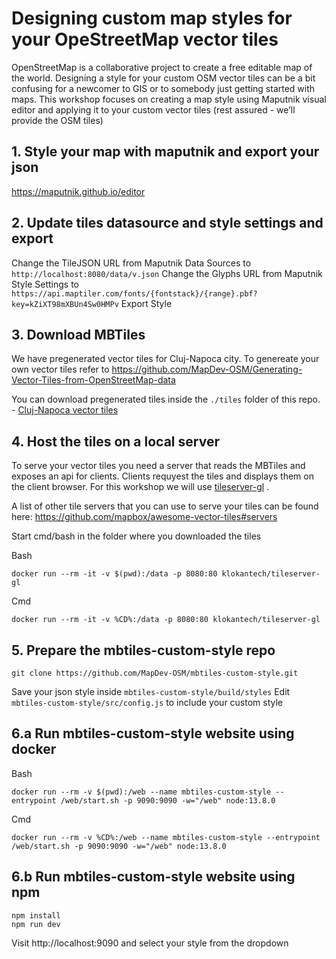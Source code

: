 # Designing custom map styles for your OpeStreetMap vector tiles

OpenStreetMap is a collaborative project to create a free editable map of the world. Designing a style for your custom OSM vector tiles can be a bit confusing for a newcomer to GIS or to somebody just getting started with maps. This workshop focuses on creating a map style using Maputnik visual editor and applying it to your custom vector tiles (rest assured - we’ll provide the OSM tiles)

## 1. Style your map with maputnik and export your json

https://maputnik.github.io/editor

## 2. Update tiles datasource and style settings and export

Change the TileJSON URL from Maputnik Data Sources to `http://localhost:8080/data/v.json`
Change the Glyphs URL from Maputnik Style Settings to `https://api.maptiler.com/fonts/{fontstack}/{range}.pbf?key=kZiXT98mXBUn4Sw0HMPv`
Export Style

## 3. Download MBTiles

We have pregenerated vector tiles for Cluj-Napoca city. To genereate your own vector tiles refer to https://github.com/MapDev-OSM/Generating-Vector-Tiles-from-OpenStreetMap-data

You can download pregenerated tiles inside the `./tiles` folder of this repo. - [Cluj-Napoca vector tiles](./tiles/cluj-napoca.mbtiles)

## 4. Host the tiles on a local server

To serve your vector tiles you need a server that reads the MBTiles and exposes an api for clients. Clients requyest the tiles and displays them on the client browser. For this workshop we will use [tileserver-gl](https://github.com/maptiler/tileserver-gl) .

A list of other tile servers that you can use to serve your tiles can be found here: https://github.com/mapbox/awesome-vector-tiles#servers

Start cmd/bash in the folder where you downloaded the tiles

Bash

```
docker run --rm -it -v $(pwd):/data -p 8080:80 klokantech/tileserver-gl
```

Cmd

```
docker run --rm -it -v %CD%:/data -p 8080:80 klokantech/tileserver-gl
```

## 5. Prepare the mbtiles-custom-style repo

```
git clone https://github.com/MapDev-OSM/mbtiles-custom-style.git
```

Save your json style inside `mbtiles-custom-style/build/styles`
Edit `mbtiles-custom-style/src/config.js` to include your custom style

## 6.a Run mbtiles-custom-style website using docker

Bash

```
docker run --rm -v $(pwd):/web --name mbtiles-custom-style --entrypoint /web/start.sh -p 9090:9090 -w="/web" node:13.8.0
```

Cmd

```
docker run --rm -v %CD%:/web --name mbtiles-custom-style --entrypoint /web/start.sh -p 9090:9090 -w="/web" node:13.8.0
```

## 6.b Run mbtiles-custom-style website using npm

```
npm install
npm run dev
```

Visit http://localhost:9090 and select your style from the dropdown
